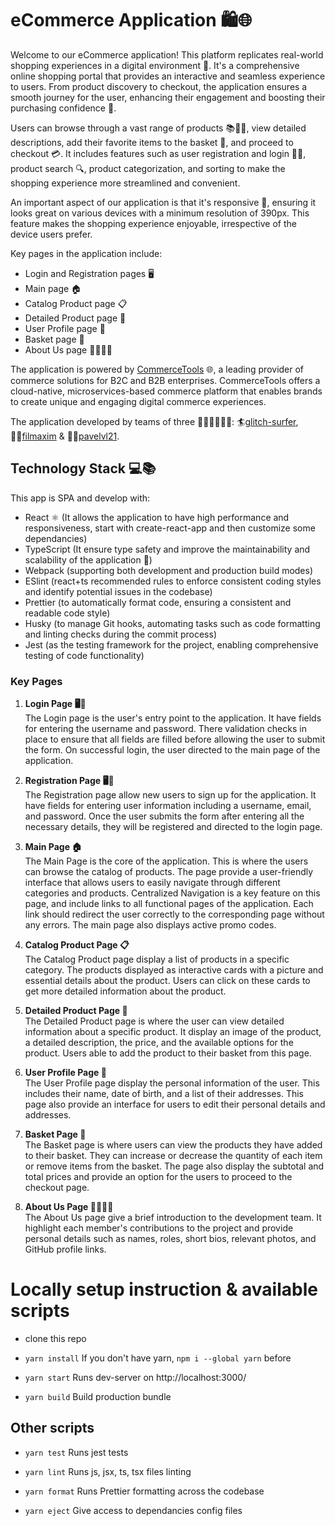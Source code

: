 # eCommerce Application 🛍️🌐

Welcome to our eCommerce application! This platform replicates real-world shopping experiences in a digital environment 🏪. It's a comprehensive online shopping portal that provides an interactive and seamless experience to users. From product discovery to checkout, the application ensures a smooth journey for the user, enhancing their engagement and boosting their purchasing confidence 🚀.

Users can browse through a vast range of products 📚👗👟, view detailed descriptions, add their favorite items to the basket 🛒, and proceed to checkout 💳. It includes features such as user registration and login 📝🔐, product search 🔍, product categorization, and sorting to make the shopping experience more streamlined and convenient.

An important aspect of our application is that it's responsive 📲, ensuring it looks great on various devices with a minimum resolution of 390px. This feature makes the shopping experience enjoyable, irrespective of the device users prefer.

Key pages in the application include:

- Login and Registration pages 🖥️
- Main page 🏠
- Catalog Product page 📋
- Detailed Product page 🔎
- User Profile page 👤
- Basket page 🛒
- About Us page 🙋‍♂️🙋‍♀️

The application is powered by [CommerceTools](https://docs.commercetools.com/docs) 🌐, a leading provider of commerce solutions for B2C and B2B enterprises. CommerceTools offers a cloud-native, microservices-based commerce platform that enables brands to create unique and engaging digital commerce experiences.

The application developed by teams of three 👨‍💻👨‍💻👨‍💻: 🏄[glitch-surfer](https://github.com/glitch-surfer), 🤹‍♂️[filmaxim](https://github.com/filmaxim) & 🙆‍♂️[pavelvl21](https://github.com/pavelvl21). 

## Technology Stack 💻📚

This app is SPA and develop with:
- React ⚛️ (It allows the application to have high performance and responsiveness, start with create-react-app and then customize some dependancies)
- TypeScript (It ensure type safety and improve the maintainability and scalability of the application 📘)
- Webpack (supporting both development and production build modes)
- ESlint (react+ts recommended rules to enforce consistent coding styles and identify potential issues in the codebase)
- Prettier (to automatically format code, ensuring a consistent and readable code style)
- Husky (to manage Git hooks, automating tasks such as code formatting and linting checks during the commit process)
- Jest (as the testing framework for the project, enabling comprehensive testing of code functionality)

### Key Pages

1. **Login Page 🖥️🔐**  
   The Login page is the user's entry point to the application. It have fields for entering the username and password. There validation checks in place to ensure that all fields are filled before allowing the user to submit the form. On successful login, the user directed to the main page of the application.

2. **Registration Page 🖥️📝**  
   The Registration page allow new users to sign up for the application. It have fields for entering user information including a username, email, and password. Once the user submits the form after entering all the necessary details, they will be registered and directed to the login page.

3. **Main Page 🏠**  
   The Main Page is the core of the application. This is where the users can browse the catalog of products. The page provide a user-friendly interface that allows users to easily navigate through different categories and products. Centralized Navigation is a key feature on this page, and include links to all functional pages of the application. Each link should redirect the user correctly to the corresponding page without any errors. The main page also displays active promo codes.

4. **Catalog Product Page 📋**  
   The Catalog Product page display a list of products in a specific category. The products displayed as interactive cards with a picture and essential details about the product. Users can click on these cards to get more detailed information about the product.

5. **Detailed Product Page 🔎**  
   The Detailed Product page is where the user can view detailed information about a specific product. It display an image of the product, a detailed description, the price, and the available options for the product. Users able to add the product to their basket from this page.

6. **User Profile Page 👤**  
   The User Profile page display the personal information of the user. This includes their name, date of birth, and a list of their addresses. This page also provide an interface for users to edit their personal details and addresses.

7. **Basket Page 🛒**  
   The Basket page is where users can view the products they have added to their basket. They can increase or decrease the quantity of each item or remove items from the basket. The page also display the subtotal and total prices and provide an option for the users to proceed to the checkout page.

8. **About Us Page 🙋‍♂️🙋‍♀️**  
   The About Us page give a brief introduction to the development team. It highlight each member's contributions to the project and provide personal details such as names, roles, short bios, relevant photos, and GitHub profile links.

# Locally setup instruction & available scripts

-  clone this repo

- `yarn install`
If you don't have yarn, `npm i --global yarn` before

- `yarn start` 
Runs dev-server on http://localhost:3000/

- `yarn build`
Build production bundle

## Other scripts

- `yarn test`
Runs jest tests

- `yarn lint`
Runs js, jsx, ts, tsx files linting

- `yarn format`
Runs Prettier formatting across the codebase

- `yarn eject`
Give access to dependancies config files
